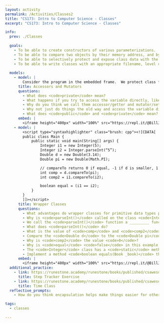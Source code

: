 ```yaml
---
layout: activity
permalink: /Activities/Classes2
title: "CS173: Intro to Computer Science - Classes"
excerpt: "CS173: Intro to Computer Science - Classes"

info:
  prev: ./Classes 
  
  goals: 
    - To be able to create constructors of various parameterizations.
    - To be able to compare two objects by their memory address, and by their underlying data through accessors or through an <code>equals()</code> method.
    - To be able to selectively protect and expose class data with the <code>public</code> and <code>private</code> keywords, and write accessors and mutators to interface with objects of the class.
    - To be able to write classes with an appropriate filename, level of abstraction, and encapsulation.
    
  models:
    - model: |
        Consider the program in the embedded frame.  We protect class fields through <strong>encapsulation</strong>, which allows us to hide fields from manipulation by other classes or main().  In the prior examples, it is possible to set the number of pages of a book to be a negative value.  Using encapsulation, we can help ensure that fields are set correctly by enforcing preconditions, by marking fields and methods as <code>public</code> or <code>private</code>.
      title: Accessors and Mutators
      questions:
        - What does <code>private</code> mean?  
        - What happens if you try to access the variable directly, like <code>b1.pages = 10</code>?
        - Why do you think we call them accessor/getter and mutator/setter functions?
        - Why not just do things the old way and access the variable directly, rather than using accessors and mutators?
        - What does <code>public</code> and <code>private</code> mean?  
      embed: |
        <iframe height="400px" width="100%" src="https://repl.it/@BillJr99/JavaAccessorMutatorExample?lite=true" scrolling="no" frameborder="no" allowtransparency="true" allowfullscreen="true" sandbox="allow-forms allow-pointer-lock allow-popups allow-same-origin allow-scripts allow-modals"></iframe> 
    - model: |
        <script type="syntaxhighlighter" class="brush: cpp"><![CDATA[
        public class Main {
            public static void main(String[] args) {
                Integer i1 = new Integer(5);
                Integer i2 = Integer.parseInt(“5”);
                Double d = new Double(3.14);
                Double pi = new Double(Math.PI);

                // compareTo returns 0 if equal, -1 if d is smaller, 1 if d is larger
                int comp = d.compareTo(pi); 
                int comp2 = i1.compareTo(i2);

                boolean equal = (i1 == i2);
            }
        }
        ]]></script>     
      title: Wrapper Classes
      questions:
        - What advantages do wrapper classes for primitive data types provide over simply using the primitives directly?
        - Why is <code>parseInt()</code> called on the class <code>Integer</code>, rather than on an object (like <code>i1</code>)?
        - We call the <code>parseInt()</code> function a _________ function, because it exists within a class context rather than a specific object instance.
        - What does <code>parseInt()</code> do?
        - What is the value of <code>comp</code> and <code>comp2</code>?  Why?
        - Compare the <code>Double d</code> to the <code>Double pi</code> in the example above.  Why is <code>3.14</code> less than <code>Math.PI</code>?
        - Why is <code>comp2</code> the value <code>0</code>?
        - Why is <code>equal</code> <code>false</code> in this example, when <code>i1</code> and <code>i2</code> have the same value <code>5</code>?
        - The <code>Integer</code> class has a <code>static</code> method <code>intValue()</code>.  How might you use that to compare the underlying field values of the Integer objects <code>i1</code> and <code>i2</code> in order to correct the line <code>boolean equal = (i1 == i2);</code>?    
        - Implement a method <code>boolean equals(Book _book)</code> that returns <code>true</code> if the title and author of <code>_book</code> is the same as the title and author of the Book object on which equals is called (in other words, <code>this</code>).
      embed: |
        <iframe height="400px" width="100%" src="https://repl.it/@BillJr99/JavaAccessorMutatorExample?lite=true" scrolling="no" frameborder="no" allowtransparency="true" allowfullscreen="true" sandbox="allow-forms allow-pointer-lock allow-popups allow-same-origin allow-scripts allow-modals"></iframe>         
  additional_practice:
    - link: https://runestone.academy/runestone/books/published/csawesome/Unit5-Writing-Classes/FRQstepTracker.html
      title: Step Tracker Exercise
    - link: https://runestone.academy/runestone/books/published/csawesome/Unit5-Writing-Classes/timeFRQ.html
      title: Time Class
  reflective_prompts:
    - How do you think encapsulation helps make things easier for other programmers to use our code?

tags:
  - classes
  
---
```


